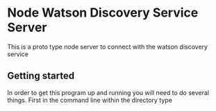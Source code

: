 # Node Watson Discovery Service Server

This is a proto type node server to connect with the watson discovery service

## Getting started

In order to get this program up and running you will need to do several things. First in the command line within the directory type
